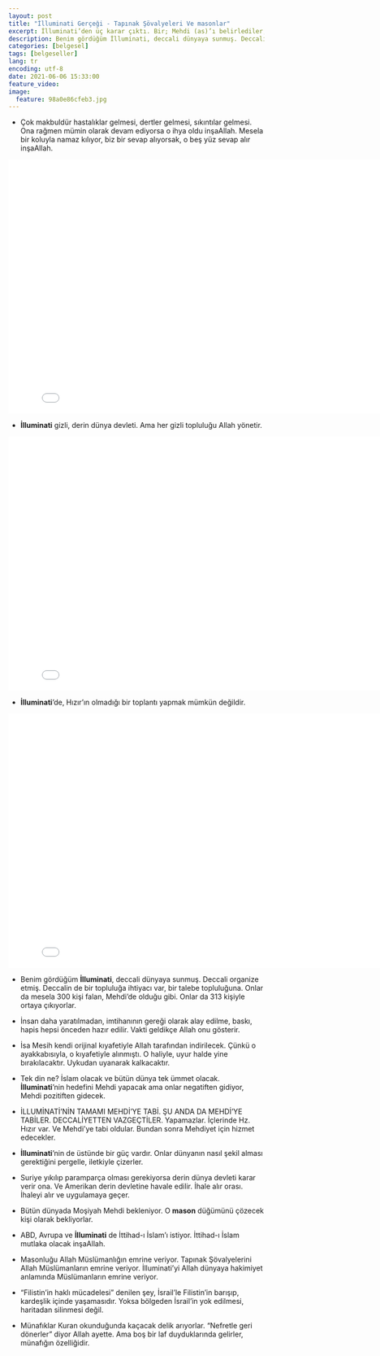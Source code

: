 ```yaml
---
layout: post
title: "İlluminati Gerçeği - Tapınak Şövalyeleri Ve masonlar"
excerpt: İlluminati’den üç karar çıktı. Bir; Mehdi (as)’ı belirlediler, Mehdi şudur dediler. İki; İsa Mesih (as) şu dediler. Üç; dünyaya İslam’ın hakim olmasına karar verdi İlluminati.
description: Benim gördüğüm İlluminati, deccali dünyaya sunmuş. Deccali organize etmiş. Deccalin de bir topluluğa ihtiyacı var, bir talebe topluluğuna. Onlar da mesela 300 kişi falan, Mehdi’de olduğu gibi. Onlar da 313 kişiyle ortaya çıkıyorlar. 
categories: [belgesel]
tags: [belgeseller]
lang: tr
encoding: utf-8
date: 2021-06-06 15:33:00
feature_video: 
image:
  feature: 98a0e86cfeb3.jpg
---
```


- Çok makbuldür hastalıklar gelmesi, dertler gelmesi, sıkıntılar gelmesi. Ona rağmen mümin olarak devam ediyorsa o ihya oldu inşaAllah. Mesela bir koluyla namaz kılıyor, biz bir sevap alıyorsak, o beş yüz sevap alır inşaAllah.

<div class="responsive-wrap">
<iframe src="//e.pcloud.link/publink/show?code=XZNPjVZzSH4KokpB35zMw74oVGpPfFcMR8X" scrolling="no" frameborder="0"  width="820" height="500" allowfullscreen="true" webkitallowfullscreen="true" mozallowfullscreen="true"></iframe>
</div>


- **İlluminati** gizli, derin dünya devleti. Ama her gizli topluluğu Allah yönetir.

<div class="responsive-wrap">
<iframe src="//e.pcloud.link/publink/show?code=XZ1CjVZyVmPmUeKQoyjMFXtzdrNOfqLDKvy" scrolling="no" frameborder="0"  width="820" height="500" allowfullscreen="true" webkitallowfullscreen="true" mozallowfullscreen="true"></iframe>
</div>

- **İlluminati**’de, Hızır’ın olmadığı bir toplantı yapmak mümkün değildir.

<div class="responsive-wrap">
<iframe src="//e.pcloud.link/publink/show?code=XZEbuVZ6cwswE5urWY27IvFCkqA4yu9wLpV" scrolling="no" frameborder="0"  width="820" height="500" allowfullscreen="true" webkitallowfullscreen="true" mozallowfullscreen="true"></iframe>
</div>


- Benim gördüğüm **İlluminati**, deccali dünyaya sunmuş. Deccali organize etmiş. Deccalin de bir topluluğa ihtiyacı var, bir talebe topluluğuna. Onlar da mesela 300 kişi falan, Mehdi’de olduğu gibi. Onlar da 313 kişiyle ortaya çıkıyorlar.

- İnsan daha yaratılmadan, imtihanının gereği olarak alay edilme, baskı, hapis hepsi önceden hazır edilir. Vakti geldikçe Allah onu gösterir.

- İsa Mesih kendi orijinal kıyafetiyle Allah tarafından indirilecek. Çünkü o ayakkabısıyla, o kıyafetiyle alınmıştı. O haliyle, uyur halde yine bırakılacaktır. Uykudan uyanarak kalkacaktır.

- Tek din ne? İslam olacak ve bütün dünya tek ümmet olacak. **İlluminati**’nin hedefini Mehdi yapacak ama onlar negatiften gidiyor, Mehdi pozitiften gidecek.

- İLLUMİNATİ’NİN TAMAMI MEHDİ’YE TABİ. ŞU ANDA DA MEHDİ’YE TABİLER. DECCALİYETTEN VAZGEÇTİLER. Yapamazlar. İçlerinde Hz. Hızır var. Ve Mehdi’ye tabi oldular. Bundan sonra Mehdiyet için hizmet edecekler.

- **İlluminati**’nin de üstünde bir güç vardır. Onlar dünyanın nasıl şekil alması gerektiğini pergelle, iletkiyle çizerler.


- Suriye yıkılıp paramparça olması gerekiyorsa derin dünya devleti karar verir ona. Ve Amerikan derin devletine havale edilir. İhale alır orası. İhaleyi alır ve uygulamaya geçer.

- Bütün dünyada Moşiyah Mehdi bekleniyor. O **mason** düğümünü çözecek kişi olarak bekliyorlar.

- ABD, Avrupa ve **İlluminati** de İttihad-ı İslam’ı istiyor. İttihad-ı İslam mutlaka olacak inşaAllah.

- Masonluğu Allah Müslümanlığın emrine veriyor. Tapınak Şövalyelerini Allah Müslümanların emrine veriyor. İlluminati’yi Allah dünyaya hakimiyet anlamında Müslümanların emrine veriyor.


- “Filistin’in haklı mücadelesi” denilen şey, İsrail’le Filistin’in barışıp, kardeşlik içinde yaşamasıdır. Yoksa bölgeden İsrail’in yok edilmesi, haritadan silinmesi değil.

- Münafıklar Kuran okunduğunda kaçacak delik arıyorlar. “Nefretle geri dönerler” diyor Allah ayette. Ama boş bir laf duyduklarında gelirler, münafığın özelliğidir.



